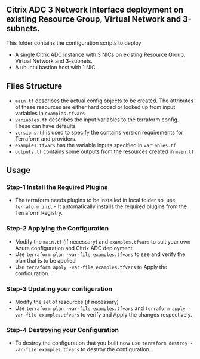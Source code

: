 <!-- ## Citrix ADC  -->
## Citrix ADC 3 Network Interface deployment on existing Resource Group, Virtual Network and 3-subnets.

This folder contains the configuration scripts to deploy
* A single Citrix ADC instance with 3 NICs on existing Resource Group, Virtual Network and 3-subnets.
* A ubuntu bastion host with 1 NIC.

## Files Structure
* `main.tf` describes the actual config objects to be created. The attributes of these resources are either hard coded or looked up from input variables in `examples.tfvars`
* `variables.tf` describes the input variables to the terraform config. These can have defaults
* `versions.tf` is used to specify the contains version requirements for Terraform and providers.
* `examples.tfvars` has the variable inputs specified in `variables.tf`
* `outputs.tf` contains some outputs from the resources created in `main.tf`

## Usage

### Step-1 Install the Required Plugins
* The terraform needs plugins to be installed in local folder so, use `terraform init` - It automatically installs the required plugins from the Terraform Registry.

### Step-2 Applying the Configuration 
* Modify the `main.tf` (if necessary) and `examples.tfvars` to suit your own Azure configuration and Citrix ADC deployment. 
* Use `terraform plan -var-file examples.tfvars` to see and verify the plan that is to be applied
* Use `terraform apply -var-file examples.tfvars` to Apply the configuration.

### Step-3 Updating your configuration
* Modify the set of resources (if necessary)
* Use `terraform plan -var-file examples.tfvars` and `terraform apply -var-file examples.tfvars` to verify and Apply the changes respectively.

### Step-4 Destroying your Configuration
* To destroy the configuration that you built now use `terraform destroy -var-file examples.tfvars` to destroy the configuration.